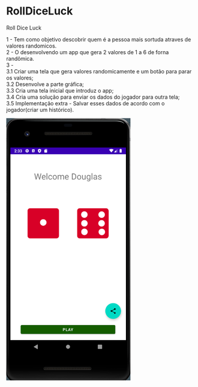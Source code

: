 # RollDiceLuck

Roll Dice Luck

1 - Tem como objetivo descobrir quem é a pessoa mais sortuda atraves de valores randomicos.  <br />
2 - O desenvolvendo um app que gera 2 valores de 1 a 6 de forna randômica.  <br />
3 -    <br />
      3.1 Criar uma tela que gera valores randomicamente e um botão para parar os valores;  <br />
      3.2 Desenvolve a parte gráfica;  <br />
      3.3 Cria uma tela inicial que introduz o app;  <br />
      3.4 Cria uma solução para enviar os dados do jogador para outra tela;  <br />
      3.5 Implementação extra - Salvar esses dados de acordo com o jogador(criar um histórico). <br />


![](img/3mvp.png)

